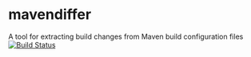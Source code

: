 # mavendiffer
A tool for extracting build changes from Maven build configuration files
[![Build Status](https://travis-ci.org/Mitschi/mavendiffer.svg?branch=master)](https://travis-ci.org/Mitschi/mavendiffer)
